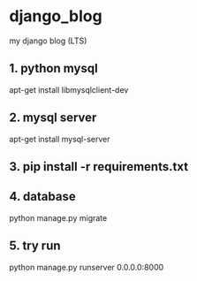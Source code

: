 # django_blog
my django blog (LTS)

## 1. python mysql
apt-get install libmysqlclient-dev

## 2. mysql server
apt-get install mysql-server

## 3. pip install -r requirements.txt

## 4. database
python manage.py migrate

## 5. try run
python manage.py runserver 0.0.0.0:8000
